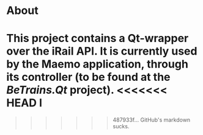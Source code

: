 # About

This project contains a Qt-wrapper over the iRail API. It is currently used by the Maemo application, through its controller (to be found at the *BeTrains.Qt* project).
<<<<<<< HEAD
l
=======

>>>>>>> 487933f... GitHub's markdown sucks.
